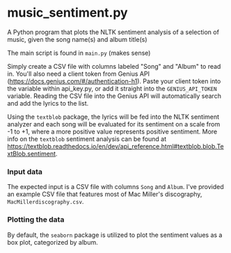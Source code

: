 # music_sentiment.py
A Python program that plots the NLTK sentiment analysis of a selection of music, given the song name(s) and album title(s)

The main script is found in ```main.py``` (makes sense)

Simply create a CSV file with columns labeled "Song" and "Album" to read in. You'll also need a client token from Genius API (https://docs.genius.com/#/authentication-h1).
Paste your client token into the variable within api_key.py, or add it straight into the ```GENIUS_API_TOKEN``` variable. Reading the CSV file into the Genius API will automatically search and add the lyrics to the list.

Using the ```textblob``` package, the lyrics will be fed into the NLTK sentiment analyzer and each song will be evaluated for its sentiment on a scale from -1 to +1, where a more positive value represents positive sentiment.
More info on the ```textblob``` sentiment analysis can be found at https://textblob.readthedocs.io/en/dev/api_reference.html#textblob.blob.TextBlob.sentiment.

### Input data
The expected input is a CSV file with columns ```Song``` and ```Album```. I've provided an example CSV file that features most of Mac Miller's discography, ```MacMillerdiscography.csv```.

### Plotting the data
By default, the ```seaborn``` package is utilized to plot the sentiment values as a box plot, categorized by album.
